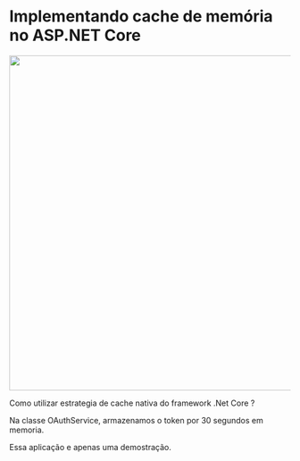 # Implementando cache de memória no ASP.NET Core

<p align="center">
  <img src="https://user-images.githubusercontent.com/36374995/122860951-06553500-d2f5-11eb-960f-9d5fb94a4376.jpg" width="600">
</p>


Como utilizar estrategia de cache nativa do framework .Net Core ? 

Na classe OAuthService, armazenamos o token por 30 segundos em memoria.

Essa aplicação e apenas uma demostração. 
